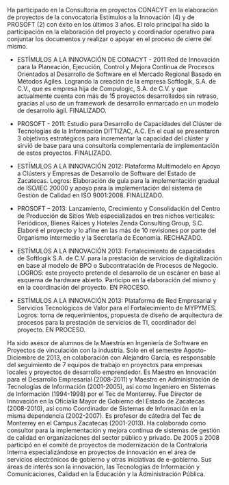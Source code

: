 Ha participado en la Consultoría en proyectos CONACYT en la elaboración de proyectos de la convocatoria Estímulos a la Innovación (4) y de PROSOFT (2) con éxito en los últimos 3 años. El rolo principal ha sido la participación en la elaboración del proyecto y coordinador operativo para conjuntar los documentos y realizar o apoyar en el proceso de cierre del mismo. * ESTÍMULOS A LA INNOVACIÓN DE CONACYT - 2011 Red de Innovación para la Planeación, Ejecución, Control y Mejora Continua de Procesos Orientados al Desarrollo de Software en el Mercado Regional Basado en Métodos Ágiles. Logrando la creación de la empresa Softlogik, S.A. de C.V., que es empresa hija de Compulogic, S.A. de C.V. y que actualmente cuenta con más de 15 proyectos desarrollados sin retraso, gracias al uso de un framework de desarrollo enmarcado en un modelo de desarrollo ágil. FINALIZADO.* PROSOFT - 2011: Estudio para Desarrollo de Capacidades del Clúster de Tecnologías de la Información DITTIZAC, A.C. En el cual se presentaron 3 objetivos estratégicos para incrementar la capacidad del clúster y sirvió de base para una consultoría complementaria de implementación de estos proyectos. FINALIZADO.* ESTÍMULOS A LA INNOVACIÓN 2012: Plataforma Multimodelo en Apoyo a Clústers y Empresas de Desarrollo de Software del Estado de Zacatecas. Logros: Elaboración de guía para la implementación gradual de ISO/IEC 20000 y apoyo para la implementación del sistema de Gestión de Calidad en ISO 9001:2008. FINALIZADO.* PROSOFT – 2013: Lanzamiento, Crecimiento y Consolidación del Centro de Producción de Sitios Web especializados en tres nichos verticales: Periódicos, Bienes Raíces y Hoteles Zenda Consulting Group, S.C. Elaboré el proyecto y lo afine en las más de 10 revisiones por parte del Organismo Intermedio y la Secretaría de Economía. RECHAZADO.* ESTÍMULOS A LA INNOVACIÓN 2013: Fortalecimiento de capacidades de Softlogik S.A. de C.V. para la prestación de servicios de digitalización en base al modelo de BPO o Subcontratación de Procesos de Negocio. LOGROS: este proyecto pretende el desarrollo de un escáner en base al esquema de hardware abierto. Participo en la elaboración del mismo y en la coordinación del proyecto. EN PROCESO.* ESTÍMULOS A LA INNOVACIÓN 2013: Plataforma de Red Empresarial y Servicios Tecnológicos de Valor para el Fortalecimiento de MYPYMES. Logros: toma de requerimientos, propuesta de diseño de arquitectura de procesos para la prestación de servicios de TI, coordinador del proyecto. EN PROCESO.Ha sido asesor de alumnos de la Maestría en Ingeniería de Software en Proyectos de vinculación con la industria. Solo en el  semestre Agosto-Diciembre de 2013, en colaboración con Alejandro García, es responsable del seguimiento de 7 equipos de trabajo en proyectos para empresas locales y proyectos de desarrollo emprendedor. Es Maestro en Innovación para el Desarrollo Empresarial (2008-2011) y Maestro en Administración de Tecnologías de Información (2001-2005), así como Ingeniero en Sistemas de Información (1994-1998) por el Tec de Monterrey. Fue Director de Innovación en la Oficialía Mayor de Gobierno del Estado de Zacatecas (2008-2010), así como Coordinador de Sistemas de Información en la misma dependencia (2002-2007). Es profesor de cátedra del Tec de Monterrey en el Campus Zacatecas (2001-2013). Ha colaborado como consultor para la implementación y mejora continua de sistemas de gestión de calidad en organizaciones del sector público y privado.  De 2005 a 2008 participó en el comité de proyectos de modernización de la Contraloría Interna especializándose en proyectos de innovación en el área de servicios electrónicos de gobierno y otras iniciativas de e-gobierno.  Sus áreas de interés son la innovación, las Tecnologías de Información y Comunicaciones, Calidad en la Educación y la Administración Pública.